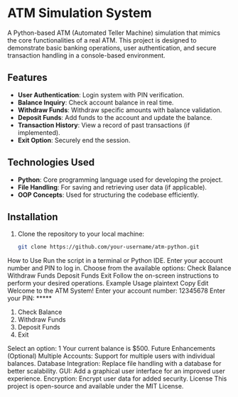 # ATM Simulation System

A Python-based ATM (Automated Teller Machine) simulation that mimics the core functionalities of a real ATM. This project is designed to demonstrate basic banking operations, user authentication, and secure transaction handling in a console-based environment.

## Features

- **User Authentication**: Login system with PIN verification.
- **Balance Inquiry**: Check account balance in real time.
- **Withdraw Funds**: Withdraw specific amounts with balance validation.
- **Deposit Funds**: Add funds to the account and update the balance.
- **Transaction History**: View a record of past transactions (if implemented).
- **Exit Option**: Securely end the session.

## Technologies Used

- **Python**: Core programming language used for developing the project.
- **File Handling**: For saving and retrieving user data (if applicable).
- **OOP Concepts**: Used for structuring the codebase efficiently.

## Installation

1. Clone the repository to your local machine:
   ```bash
   git clone https://github.com/your-username/atm-python.git
How to Use
Run the script in a terminal or Python IDE.
Enter your account number and PIN to log in.
Choose from the available options:
Check Balance
Withdraw Funds
Deposit Funds
Exit
Follow the on-screen instructions to perform your desired operations.
Example Usage
plaintext
Copy
Edit
Welcome to the ATM System!
Enter your account number: 12345678
Enter your PIN: *****

1. Check Balance
2. Withdraw Funds
3. Deposit Funds
4. Exit

Select an option: 1
Your current balance is $500.
Future Enhancements (Optional)
Multiple Accounts: Support for multiple users with individual balances.
Database Integration: Replace file handling with a database for better scalability.
GUI: Add a graphical user interface for an improved user experience.
Encryption: Encrypt user data for added security.
License
This project is open-source and available under the MIT License.

